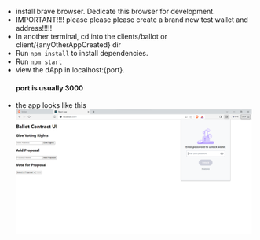 
- install brave browser. Dedicate this browser for development.
- IMPORTANT!!!! please please please create a brand new test wallet and address!!!!!
- In another terminal, cd into the clients/ballot or client/{anyOtherAppCreated} dir
- Run `npm install` to install dependencies.
- Run `npm start`
- view the dApp in localhost:{port}.
  #### port is usually 3000
- the app looks like this
![ballot contract ui](../../assets/ballot%20contract%20ui.png)
